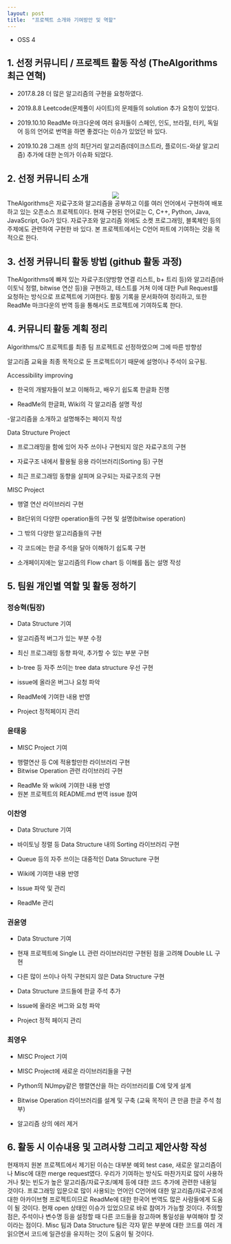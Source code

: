 ```yaml
---
layout: post
title:  "프로젝트 소개와 기여방안 및 역할"
---
```



- OSS 4



## 1. 선정 커뮤니티 / 프로젝트 활동 작성 (TheAlgorithms 최근 연혁)

- 2017.8.28 더 많은 알고리즘의 구현을 요청하였다.

- 2019.8.8 Leetcode(문제풀이 사이트)의 문제들의 solution 추가 요청이 있었다.

- 2019.10.10 ReadMe 마크다운에 여러 유저들이 스페인, 인도, 브라질, 터키, 독일어 등의 언어로 번역을 하면 좋겠다는 이슈가 있었던 바 있다.

- 2019.10.28 그래프 상의 최단거리 알고리즘(데이크스트라, 플로이드-와샬 알고리즘) 추가에 대한 논의가 이슈화 되었다.

## 2. 선정 커뮤니티 소개
<center>
 <img src = "https://20-1-skku-oss.github.io/2020-1-OSS-4/images/logo.PNG">
</center>
TheAlgorithms은 자료구조와 알고리즘을 공부하고 이를 여러 언어에서 구현하여 배포하고 있는 오픈소스 프로젝트이다. 현재 구현된 언어로는 C, C++, Python, Java, JavaScript, Go가 있다. 자료구조와 알고리즘 외에도 소켓 프로그래밍, 블록체인 등의 주제에도 관련하여 구현한 바 있다. 본 프로젝트에서는 C언어 파트에 기여하는 것을 목적으로 한다.

## 3. 선정 커뮤니티 활동 방법 (github 활동 과정)

TheAlgorithms에 빠져 있는 자료구조(양방향 연결 리스트, b+ 트리 등)와 알고리즘(바이토닉 정렬, bitwise 연산 등)을 구현하고, 테스트를 거쳐 이에 대한 Pull Request를 요청하는 방식으로 프로젝트에 기여한다. 활동 기록을 문서화하여 정리하고, 또한 ReadMe 마크다운의 번역 등을 통해서도 프로젝트에 기여하도록 한다.

## 4. 커뮤니티 활동 계획 정리

Algorithms/C 프로젝트를 최종 팀 프로젝트로 선정하였으며 그에 따른 방향성

알고리즘 교육을 최종 목적으로 둔 프로젝트이기 때문에 설명이나 주석이 요구됨.

Accessibility improving

- 한국의 개발자들이 보고 이해하고, 배우기 쉽도록 한글화 진행

- ReadMe의 한글화, Wiki의 각 알고리즘 설명 작성

-알고리즘을 소개하고 설명해주는 페이지 작성

Data Structure Project

- 프로그래밍을 함에 있어 자주 쓰이나 구현되지 않은 자료구조의 구현

- 자료구조 내에서 활용될 응용 라이브러리(Sorting 등) 구현

- 최근 프로그래밍 동향을 살피며 요구되는 자료구조의 구현

MISC Project

- 행열 연산 라이브러리 구현

- Bit단위의 다양한 operation들의 구현 및 설명(bitwise operation)

- 그 밖의 다양한 알고리즘들의 구현

- 각 코드에는 한글 주석을 달아 이해하기 쉽도록 구현

- 소개페이지에는 알고리즘의 Flow chart 등 이해를 돕는 설명 작성

## 5. 팀원 개인별 역할 및 활동 정하기

### 정승혁(팀장)

- Data Structure 기여

- 알고리즘적 버그가 있는 부분 수정

- 최신 프로그래밍 동향 파악, 추가할 수 있는 부분 구현

- b-tree 등 자주 쓰이는 tree data structure 우선 구현

* issue에 올라온 버그나 요청 파악

* ReadMe에 기여한 내용 반영

* Project 정적페이지 관리


### 윤태웅
* MISC Project 기여
- 행렬연산 등 C에 적용할만한 라이브러리 구현
- Bitwise Operation 관련 라이브러리 구현
* ReadMe 와 wiki에 기여한 내용 반영
* 원본 프로젝트의 README.md 번역 issue 참여

### 이찬영

- Data Structure 기여

- 바이토닝 정렬 등 Data Structure 내의 Sorting 라이브러리 구현

- Queue 등의 자주 쓰이는 대중적인 Data Structure 구현

* Wiki에 기여한 내용 반영

* Issue 파악 및 관리

* ReadMe 관리

### 권윤영

* Data Structure 기여

- 현재 프로젝트에 Single LL 관련 라이브러리만 구현된 점을 고려해 Double LL 구현

- 다른 많이 쓰이나 아직 구현되지 않은 Data Structure 구현

- Data Structure 코드들에 한글 주석 추가

* Issue에 올라온 버그와 요청 파악

* Project 정적 페이지 관리

### 최영우

- MISC Project 기여

- MISC Project에 새로운 라이브러리들을 구현

- Python의 NUmpy같은 행렬연산을 하는 라이브러리를 C에 맞게 설계

- Bitwise Operation 라이브러리를 설계 및 구축 (교육 목적이 큰 만큼 한글 주석 첨부)

- 알고리즘 상의 에러 제거

## 6. 활동 시 이슈내용 및 고려사항 그리고 제안사항 작성

현재까지 원본 프로젝트에서 제기된 이슈는 대부분 예외 test case, 새로운 알고리즘이나 Misc에 대한 merge request였다. 우리가 기여하는 방식도 마찬가지로 많이 사용하거나 찾는 빈도가 높은 알고리즘/자료구조/예제 등에 대한 코드 추가에 관련한 내용일 것이다. 프로그래밍 입문으로 많이 사용되는 언어인 C언어에 대한 알고리즘/자료구조에 대한 아카이브형 프로젝트이므로 ReadMe에 대한 한국어 번역도 많은 사람들에게 도움이 될 것이다. 현재 open 상태인 이슈가 있었으므로 바로 참여가 가능할 것이다. 주의할 점은, 주석이나 변수명 등을 설정할 때 다른 코드들을 참고하며 통일성을 부여해야 할 것이라는 점이다. Misc 팀과 Data Structure 팀은 각자 맡은 부분에 대한 코드를 여러 개 읽으면서 코드에 일관성을 유지하는 것이 도움이 될 것이다.
